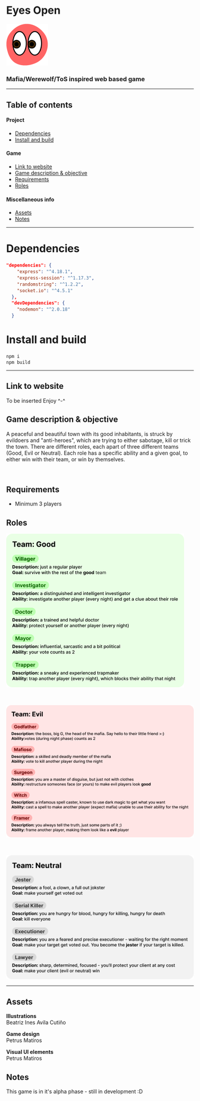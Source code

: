 # Eyes Open
![](icons/eyesopen128x128.png/)
### Mafia/Werewolf/ToS inspired web based game

---
## Table of contents
<!-- - [Eyes Open](#eyes-open)
    - [Mafia/Werewolf/ToS inspired web based game](#mafiawerewolftos-inspired-web-based-game)
  - [Table of contents](#table-of-contents) -->
  #### Project
  - [Dependencies](#dependencies)
  - [Install and build](#install-and-build)
  #### Game
  - [Link to website](#link-to-website)
  - [Game description & objective](#game-description--objective)
  - [Requirements](#requirements)
  - [Roles](#roles)
  #### Miscellaneous info
  - [Assets](#assets)
  - [Notes](#notes)


---

# Dependencies
```json
"dependencies": {
    "express": "^4.18.1",
    "express-session": "^1.17.3",
    "randomstring": "^1.2.2",
    "socket.io": "^4.5.1"
  },
  "devDependencies": {
    "nodemon": "^2.0.18"
  }
```

# Install and build

```
npm i
npm build
```
---

## Link to website
To be inserted
Enjoy ^-^


## Game description & objective
 A peaceful and beautiful town with its good inhabitants, is struck by evildoers and "anti-heroes", which are trying to either sabotage, kill or trick the town. There are different roles, each apart of three different teams (Good, Evil or Neutral). Each role has a specific ability and a given goal, to either win with their team, or win by themselves. 
 
 <br>



## Requirements
- Minimum 3 players

## Roles
![](roleinfo/Good%20info.png)

<br>

![](roleinfo/Evil%20info.png)

<br>

![](roleinfo/Neutral%20info.png)


---

## Assets


**Illustrations** <br> Beatriz Ines Avila Cutiño

**Game design** <br> Petrus Matiros

**Visual UI elements** <br> Petrus Matiros

## Notes

This game is in it's alpha phase - still in development :D


